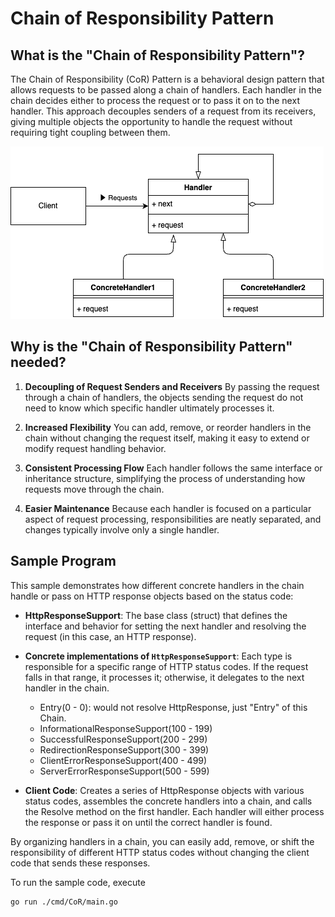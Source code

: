 # Chain of Responsibility Pattern

## What is the "Chain of Responsibility Pattern"?

The Chain of Responsibility (CoR) Pattern is a behavioral design pattern that allows requests to be passed along a chain of handlers. Each handler in the chain decides either to process the request or to pass it on to the next handler. This approach decouples senders of a request from its receivers, giving multiple objects the opportunity to handle the request without requiring tight coupling between them.

![Class Diagram](./assets/class-diagram.drawio.png)

## Why is the "Chain of Responsibility Pattern" needed?

1. **Decoupling of Request Senders and Receivers**
By passing the request through a chain of handlers, the objects sending the request do not need to know which specific handler ultimately processes it.

2. **Increased Flexibility**
You can add, remove, or reorder handlers in the chain without changing the request itself, making it easy to extend or modify request handling behavior.

3. **Consistent Processing Flow**
Each handler follows the same interface or inheritance structure, simplifying the process of understanding how requests move through the chain.

4. **Easier Maintenance**
Because each handler is focused on a particular aspect of request processing, responsibilities are neatly separated, and changes typically involve only a single handler.

## Sample Program

This sample demonstrates how different concrete handlers in the chain handle or pass on HTTP response objects based on the status code:

- **HttpResponseSupport**: The base class (struct) that defines the interface and behavior for setting the next handler and resolving the request (in this case, an HTTP response).

- **Concrete implementations of `HttpResponseSupport`**: Each type is responsible for a specific range of HTTP status codes. If the request falls in that range, it processes it; otherwise, it delegates to the next handler in the chain.
  - Entry(0 - 0): would not resolve HttpResponse, just "Entry" of this Chain.
  - InformationalResponseSupport(100 - 199)
  - SuccessfulResponseSupport(200 - 299)
  - RedirectionResponseSupport(300 - 399)
  - ClientErrorResponseSupport(400 - 499)
  - ServerErrorResponseSupport(500 - 599)
  
- **Client Code**: Creates a series of HttpResponse objects with various status codes, assembles the concrete handlers into a chain, and calls the Resolve method on the first handler. Each handler will either process the response or pass it on until the correct handler is found.

By organizing handlers in a chain, you can easily add, remove, or shift the responsibility of different HTTP status codes without changing the client code that sends these responses.

To run the sample code, execute 
```bash
go run ./cmd/CoR/main.go
```